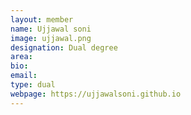 ```yaml
---
layout: member
name: Ujjawal soni
image: ujjawal.png
designation: Dual degree
area:
bio:
email:
type: dual
webpage: https://ujjawalsoni.github.io
---
```

